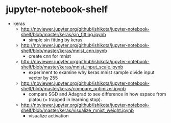 # jupyter-notebook-shelf
- keras
  - http://nbviewer.jupyter.org/github/ishikota/jupyter-notebook-shelf/blob/master/keras/sin_fitting.ipynb
    - simple sin fitting by keras
  - http://nbviewer.jupyter.org/github/ishikota/jupyter-notebook-shelf/blob/master/keras/mnist_cnn.ipynb
    - create cnn for mnist
  - http://nbviewer.jupyter.org/github/ishikota/jupyter-notebook-shelf/blob/master/keras/mnist_input_scale.ipynb
    - experiment to examine why keras mnist sample divide input vector by 255
  - http://nbviewer.jupyter.org/github/ishikota/jupyter-notebook-shelf/blob/master/keras/compare_optimizer.ipynb
    - compare SGD and Adagrad to see difference in how espace from platou (= trapped in learning stop).
  - http://nbviewer.jupyter.org/github/ishikota/jupyter-notebook-shelf/blob/master/keras/visualize_mnist_weight.ipynb
    - visualize activation
